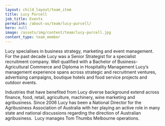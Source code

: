 ```yaml
---
layout: child_layout/team_item
title: Lucy Purcell
job_title: Events
permalink: /about-us/team/lucy-purcell/
hero: null
image: /assets/img/content/team/lucy-purcell.jpg
content_type: team_member
---
```


Lucy specialises in business strategy, marketing and event management. For the past decade Lucy was a Senior Strategist for a specialist recruitment company. Well qualified with a Bachelor of Business- Agricultural Commerce and Diploma in Hospitality Management Lucy’s management experience spans across strategic and recruitment ventures, advertising campaigns, boutique hotels and food service projects and outdoor events.  

Industries that have benefited from Lucy diverse background extend across finance, food, retail, agriculture, machinery, wine marketing and agribusiness. Since 2006 Lucy has been a National Director for the Agribusiness Association of Australia with her playing an active role in many state and national discussions regarding the direction of Australian agribusiness.  Lucy manages Tom Thumbs Melbourne operations.